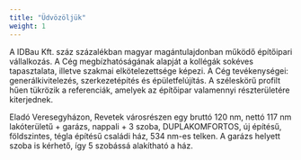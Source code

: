 ```yaml
---
title: "Üdvözöljük"
weight: 1
---
```


A IDBau Kft. száz százalékban magyar magántulajdonban működő építőipari vállalkozás. A Cég megbízhatóságának alapját a kollégák sokéves tapasztalata, illetve szakmai elkötelezettsége képezi. A Cég tevékenységei: generálkivitelezés, szerkezetépítés és épületfelújítás. A széleskörű profilt hűen tükrözik a referenciák, amelyek az építőipar valamennyi részterületére kiterjednek.

Eladó Veresegyházon, Revetek városrészen egy bruttó 120 nm, nettó 117 nm lakóterületű + garázs, nappali + 3 szoba, DUPLAKOMFORTOS, új építésű, földszintes, tégla építésű családi ház, 534 nm-es telken. A garázs helyett szoba is kérhető, így 5 szobássá alakítható a ház.
